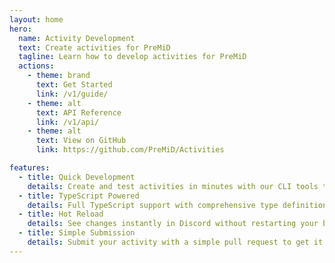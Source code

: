 ```yaml
---
layout: home
hero:
  name: Activity Development
  text: Create activities for PreMiD
  tagline: Learn how to develop activities for PreMiD
  actions:
    - theme: brand
      text: Get Started
      link: /v1/guide/
    - theme: alt
      text: API Reference
      link: /v1/api/
    - theme: alt
      text: View on GitHub
      link: https://github.com/PreMiD/Activities

features:
  - title: Quick Development
    details: Create and test activities in minutes with our CLI tools that handle compilation and live reloading.
  - title: TypeScript Powered
    details: Full TypeScript support with comprehensive type definitions for better code completion and error checking.
  - title: Hot Reload
    details: See changes instantly in Discord without restarting your browser or the PreMiD application.
  - title: Simple Submission
    details: Submit your activity with a simple pull request to get it published in the PreMiD store.
---
```

